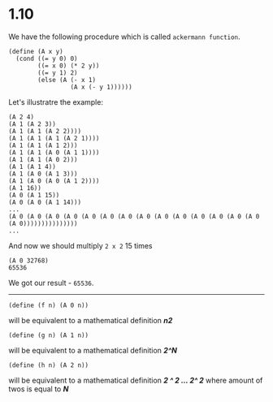 # 1.10

We have the following procedure which is called `ackermann function`.
```
(define (A x y)
  (cond ((= y 0) 0)
        ((= x 0) (* 2 y))
        ((= y 1) 2)
        (else (A (- x 1)
                 (A x (- y 1))))))
```

Let's illustratre the example:

```
(A 2 4)
(A 1 (A 2 3))
(A 1 (A 1 (A 2 2))))
(A 1 (A 1 (A 1 (A 2 1))))
(A 1 (A 1 (A 1 2)))
(A 1 (A 1 (A 0 (A 1 1))))
(A 1 (A 1 (A 0 2)))
(A 1 (A 1 4))
(A 1 (A 0 (A 1 3)))
(A 1 (A 0 (A 0 (A 1 2))))
(A 1 16))
(A 0 (A 1 15))
(A 0 (A 0 (A 1 14)))
...
(A 0 (A 0 (A 0 (A 0 (A 0 (A 0 (A 0 (A 0 (A 0 (A 0 (A 0 (A 0 (A 0 (A 0 (A 0)))))))))))))))
...
```

And now we should multiply `2 x 2` 15 times

```
(A 0 32768)
65536
```

We got our result - `65536`.


------------


```
(define (f n) (A 0 n))
```
will be equivalent to a mathematical definition ***n2***
```
(define (g n) (A 1 n))
```
will be equivalent to a mathematical definition ***2^N***
```
(define (h n) (A 2 n))
```
will be equivalent to a mathematical definition ***2 ^ 2 ...  2^ 2*** where amount of twos is equal to ***N***
